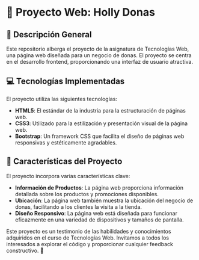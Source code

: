 # 🍩 Proyecto Web: Holly Donas

## 📝 Descripción General

Este repositorio alberga el proyecto de la asignatura de Tecnologías Web, una página web diseñada para un negocio de donas. El proyecto se centra en el desarrollo frontend, proporcionando una interfaz de usuario atractiva.

## 💻 Tecnologías Implementadas

El proyecto utiliza las siguientes tecnologías:

- **HTML5**: El estándar de la industria para la estructuración de páginas web.
- **CSS3**: Utilizado para la estilización y presentación visual de la página web.
- **Bootstrap**: Un framework CSS que facilita el diseño de páginas web responsivas y estéticamente agradables.

## 🌟 Características del Proyecto

El proyecto incorpora varias características clave:

- **Información de Productos**: La página web proporciona información detallada sobre los productos y promociones disponibles.
- **Ubicación**: La página web también muestra la ubicación del negocio de donas, facilitando a los clientes la visita a la tienda.
- **Diseño Responsivo**: La página web está diseñada para funcionar eficazmente en una variedad de dispositivos y tamaños de pantalla.

Este proyecto es un testimonio de las habilidades y conocimientos adquiridos en el curso de Tecnologías Web. Invitamos a todos los interesados a explorar el código y proporcionar cualquier feedback constructivo. 🚀
